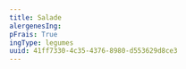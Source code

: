 ```yaml
---
title: Salade
alergenesIng:
pFrais: True
ingType: legumes
uuid: 41ff7330-4c35-4376-8980-d553629d8ce3
---
```

